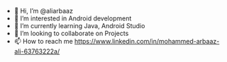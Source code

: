 - 👋 Hi, I’m @aliarbaaz
- 👀 I’m interested in Android development
- 🌱 I’m currently learning Java, Android Studio
- 💞️ I’m looking to collaborate on Projects
- 📫 How to reach me https://www.linkedin.com/in/mohammed-arbaaz-ali-63763222a/

<!---
aliarbaaz/aliarbaaz is a ✨ special ✨ repository because its `README.md` (this file) appears on your GitHub profile.
You can click the Preview link to take a look at your changes.
--->
